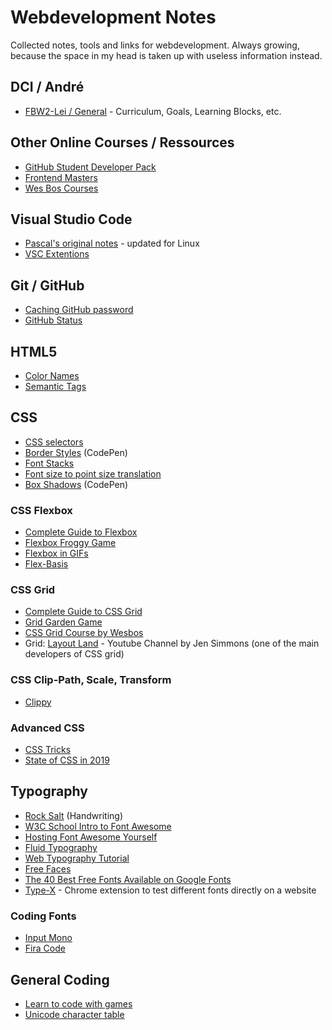 # Webdevelopment Notes

Collected notes, tools and links for webdevelopment. Always growing, because the space in my head is taken up with useless information instead.

## DCI / André

 * [FBW2-Lei / General](https://github.com/fbw2-lei/general) - Curriculum, Goals, Learning Blocks, etc.
 
## Other Online Courses / Ressources
 
 * [GitHub Student Developer Pack](https://education.github.com/pack/offers)
 * [Frontend Masters](https://frontendmasters.com/dashboard/)
 * [Wes Bos Courses](https://wesbos.com/courses)

## Visual Studio Code

 * [Pascal's original notes](vsc-pascal.md) - updated for Linux
 * [VSC Extentions](vsc-extentions.md)

## Git / GitHub

* [Caching GitHub password](https://help.github.com/en/github/using-git/caching-your-github-password-in-git)
* [GitHub Status](https://www.githubstatus.com/)

## HTML5

 * [Color Names](https://colours.neilorangepeel.com/)
 * [Semantic Tags](https://www.vikingcodeschool.com/html5-and-css3/html5-semantic-tags)

## CSS

 * [CSS selectors](https://estelle.github.io/cssmastery/selectors/selectors.html)
 * [Border Styles](https://codepen.io/coffeepyros/pen/BaoLpEN) (CodePen)
 * [Font Stacks](https://css-tricks.com/snippets/css/font-stacks/)
 * [Font size to point size translation](https://stackoverflow.com/questions/5912528/font-size-translating-to-actual-point-size)
 * [Box Shadows](https://codepen.io/coffeepyros/pen/wvKPRog) (CodePen)
 
 ### CSS Flexbox
 
 * [Complete Guide to Flexbox](https://css-tricks.com/snippets/css/a-guide-to-flexbox/)
 * [Flexbox Froggy Game](https://flexboxfroggy.com/#de)
 * [Flexbox in GIFs](https://www.freecodecamp.org/news/even-more-about-how-flexbox-works-explained-in-big-colorful-animated-gifs-a5a74812b053/)
 * [Flex-Basis](https://www.freecodecamp.org/news/flex-basis-property-in-flexbox/)
 
### CSS Grid
 
 * [Complete Guide to CSS Grid](https://css-tricks.com/snippets/css/complete-guide-grid/)
 * [Grid Garden Game](https://cssgridgarden.com/)
 * [CSS Grid Course by Wesbos](https://cssgrid.io/)
 * Grid: [Layout Land](https://www.youtube.com/channel/UC7TizprGknbDalbHplROtag) - Youtube Channel by Jen Simmons (one of the main developers of CSS grid)

### CSS Clip-Path, Scale, Transform

 * [Clippy](https://bennettfeely.com/clippy/)

### Advanced CSS

 * [CSS Tricks](https://css-tricks.com/)
 * [State of CSS in 2019](https://2019.stateofcss.com/)
 
## Typography

 * [Rock Salt](https://fonts.google.com/specimen/Rock+Salt) (Handwriting)
 * [W3C School Intro to Font Awesome](https://www.w3schools.com/icons/fontawesome_icons_intro.asp)
 * [Hosting Font Awesome Yourself](https://fontawesome.com/how-to-use/on-the-web/setup/hosting-font-awesome-yourself)
 * [Fluid Typography](https://www.smashingmagazine.com/2016/05/fluid-typography/)
 * [Web Typography Tutorial](https://www.internetingishard.com/html-and-css/web-typography/)
 * [Free Faces](https://freefaces.gallery/)
 * [The 40 Best Free Fonts Available on Google Fonts](https://www.typewolf.com/google-fonts)
 * [Type-X](https://github.com/arrowtype/type-x) - Chrome extension to test different fonts directly on a website

### Coding Fonts

 * [Input Mono](https://input.fontbureau.com/)
 * [Fira Code](https://github.com/tonsky/FiraCode)

## General Coding

 * [Learn to code with games](https://codepip.com/)
 * [Unicode character table](https://unicode-table.com/en/25BC/)
